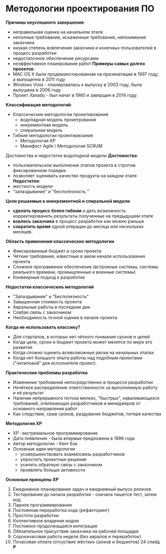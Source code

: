 # Методологии проектирования ПО
**Причины неуспешного завершения**:
- неправильная оценка на начальном этапе
- неполные требования, искаженные требования, непонимание заказчика
- низкая степень вовлечения заказчика и конечных пользователей в процесс разработки
- недостаточное обеспечение ресурсами
- неэффективное плаинрование работ
**Примеры самых долгих проектов**:
- MAC OS X была продеманстированная на презенатации в 1997 году, а выпущенна в 2011 году
- Windows Vista - планировалась к выпуску в 2003 году, была выпущена в 2006 году
- Проект Xanadu - был начат в 1960 и заверщен в 2014 году.

**Классификация методологий**:
- Классические методологии проектирования
	- водопадная модель прокетрования
	-  инкрементная модель 
	-  спиральная модель 
- Гибкие методологии проектирвоания
	- Методология XP
	- Манифест Agile \ Методология SCRUM

Достоинства и недостатки водоподной модели
**Достоинства**:
 - пользовательское выполнение этапов проекта в строгом фиксированном порядке.
 - позволяет оценивать качество продукта на каждом этапе
**Недостатки**:
- жесткость модели
- "запаздывание" и "бесполезность "

**Цели решаемые в инекрементной и спиральной модели**
- **сделать процесс более гибким** и дать возможность корректированить результаты полученные на предыдушем этапе
- **вовлесь заказчика** в процесс разработки как можно раньше
- **сократить время** одной итерации до месяца или нескольких месяцев.

**Область применения классических методологии**
- Фиксированный бюджет и сроки проекта
- Чёткие требования, известные в амом начале использования проекта 
- Сложное программное обеспечение (встроеные системы, системы реального времени, промышленные и военные системы)
- Конвеерный подход к разработке

**Недостатки классическиъ методологий**
- "Запаздывание" и "Бесполезность"
- Завышенная стоимость проекта
- Авральные работы в последние дни
- Слабая связь с заказчиком
- Необходимость точной оценки в начале проекта

**Когда не использовать классику?**
- Для стартапов, в которых нет чёткого понмания сроков и целей
- Когда цели, сроки и бюджет проекта может менятся по мере его развития
- Когда сложно оценить всевозможные риски на начальных этапах
- Когда нет большого опыта работы над подобным проектами ("нетиповой" для исполнителя проект).

**Практические проблемы разработки**
- Изменение требований непосредственно в процессе разработки
- Нечёткое распределение ответственности за выполняемую работу и её результат
- Наличие непрерывного потока мелких, "быстрых", наваливающихся требований, отвлекающих разработчиков и менеджеров от основного направления работ
- Как следствие, срыв сроков, раздувание бюджетов, потеря качества

**Методология XP**
- XP -экстремальное программирование 
- Дата появления - была впервые предложена в 1996 года
- Автор методологии - Кент Бэк
- Основные идеи методологии
  - усовершенствовать взаимосвязь разработчиков
  - упростить проектные решения
  - усилить обратную связь с заказчиком
  - проявлять больше активности

**Основные принципы XP**

1. Ежедневное планирование задач и ежедневный выпуск релизов
2. Тестирование до начала разработки - сначала пишется тест, затем код
3. Парное программирование 
4. Постоянная переработка кода (рефакторинг)
5. Простота разработки
6. Коллективное владение кодом
7. Постоянно продолжащаяся интеграция
8. Обязательное присуствие заказчика на рабочей площадке
9. Сорокачасовая работа неделя (без авралов и переработок)
10. Почасовая оплата (отсуствие жёстких сроков и бюджетов)
24 слайд
**Р**
